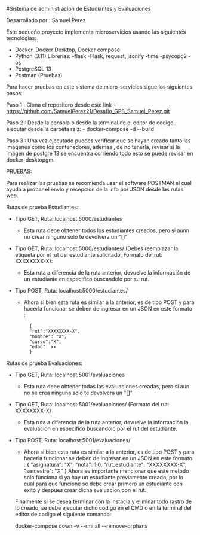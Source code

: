 #Sistema de administracion de Estudiantes y Evaluaciones

Desarrollado por : Samuel Perez 

Este pequeño proyecto implementa microservicios usando las siguientes tecnologias:
 - Docker, Docker Desktop, Docker compose
 - Python (3.11) 
    Librerias:
    -flask
        -Flask, request, jsonify
    -time
    -psycopg2
    -os
 - PostgreSQL 13
 - Postman (Pruebas)  

Para hacer pruebas en este sistema de micro-servicios sigue los siguientes pasos:

Paso 1 : Clona el repositoro desde este link
    - https://github.com/SamuelPerez21/Desafio_GPS_Samuel_Perez.git

Paso 2 : Desde la consola o desde la terminal de el editor de codigo, ejecutar desde la carpeta raiz:
    - docker-compose -d --build 

Paso 3 : Una vez ejecutado puedes verificar que se hayan creado tanto las imagenes como los contenedores, ademas , de no tenerla,
         revisar si la imagen de postgre 13 se encuentra corriendo todo esto se puede revisar en docker-desktopgm.


PRUEBAS:

Para realizar las pruebas se recomienda usar el software POSTMAN el cual ayuda a probar el envio y recepcion de la info por JSON desde las rutas web.

Rutas de prueba Estudiantes:

- Tipo GET, Ruta: localhost:5000/estudiantes
    - Esta ruta debe obtener todos los estudiantes creados, pero si aunn no crear ninguno solo te devolvera un "[]"

- Tipo GET, Ruta: localhost:5000/estudiantes/<rut> (Debes reemplazar la etiqueta <rut> por el rut del estudiante solicitado,    Formato  del rut: XXXXXXXX-X):
    - Esta ruta a diferencia de la ruta anterior, devuelve la información de un estudiante en especifico buscandolo por su rut.

- Tipo POST, Ruta: localhost:5000/estudiantes/
    - Ahora si bien esta ruta es similar a la anterior,  es de tipo POST y para hacerla funcionar se deben de ingresar en un JSON en este formato : 

            {
            "rut":"XXXXXXXX-X",
            "nombre": "X",
            "curso":"X",
            "edad": xx 
            }
    
Rutas de prueba Evaluaciones:

- Tipo GET, Ruta: localhost:5001/evaluaciones
    - Esta ruta debe obtener todas las evaluaciones creadas, pero si aun no se crea ninguna solo te devolvera un "[]"

- Tipo GET, Ruta: localhost:5001/evaluaciones/<rut> (Formato del rut: XXXXXXXX-X)
    - Esta ruta a diferencia de la ruta anterior, devuelve la información la evaluacion en especifico buscandolo por el rut del estudiante.

- Tipo POST, Ruta: localhost:5001/evaluaciones/
    - Ahora si bien esta ruta es similar a la anterior,  es de tipo POST y para hacerla funcionar se deben de ingresar en un JSON en este formato : 
            {
            "asignatura": "X",
            "nota": 1.0,
            "rut_estudiante": "XXXXXXXX-X",
            "semestre": "X"
            }
    Ahora es importante mencionar que este metodo solo funciona si ya hay un estudiante previamente creado, por lo cual para que funcione se debe crear primero un estudiante con exito y despues crear dicha evaluacion con el rut.

    Finalmente si se desea terminar con la instacia y eliminar todo rastro de lo creado, se debe ejecutar dicho codigo en el CMD o en la terminal del editor de codigo el siguiente comando:

    docker-compose down -v --rmi all --remove-orphans

